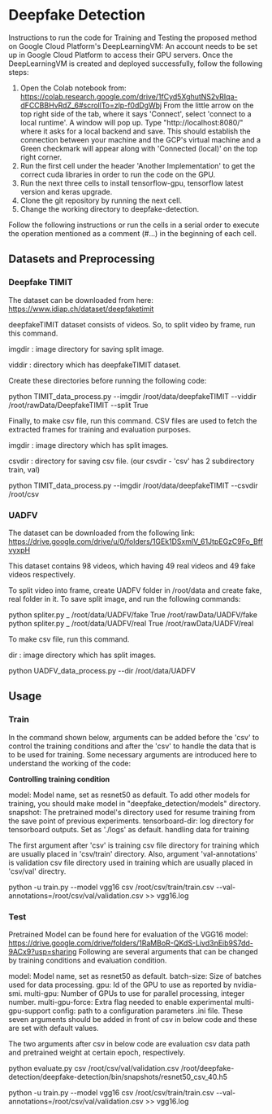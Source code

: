 # Deepfake Detection
Instructions to run the code for Training and Testing the proposed method on Google Cloud Platform's DeepLearningVM:
An account needs to be set up in Google Cloud Platform to access their GPU servers. Once the DeepLearningVM is created 
and deployed successfully, follow the following steps:
1. Open the Colab notebook from: https://colab.research.google.com/drive/1fCyd5XghutNS2vRIqa-dFCCBBHvRdZ_6#scrollTo=zlp-f0dDgWbj
   From the little arrow on the top right side of the tab, where it says 'Connect', select 'connect to a local runtime'. A window will pop up.
   Type "http://localhost:8080/" where it asks for a local backend and save. This should establish the connection between your machine and the 
   GCP's virtual machine and a Green checkmark will appear along with 'Connected (local)' on the top right corner.
2. Run the first cell under the header 'Another Implementation' to get the correct cuda libraries in order to run the code on the GPU.
3. Run the next three cells to install tensorflow-gpu, tensorflow latest version and keras upgrade.
4. Clone the git repository by running the next cell.
5. Change the working directory to deepfake-detection.

Follow the following instructions or run the cells in a serial order to execute the operation mentioned as a comment (#...) in the beginning of each cell.

## Datasets and Preprocessing
### Deepfake TIMIT
The dataset can be downloaded from here:
https://www.idiap.ch/dataset/deepfaketimit

deepfakeTIMIT dataset consists of videos. So, to split video by frame, run this command.

imgdir : image directory for saving split image.

viddir : directory which has deepfakeTIMIT dataset.

Create these directories before running the following code:

python TIMIT_data_process.py --imgdir /root/data/deepfakeTIMIT --viddir /root/rawData/DeepfakeTIMIT --split True

Finally, to make csv file, run this command. CSV files are used to fetch the extracted frames for training and evaluation purposes.

imgdir : image directory which has split images.

csvdir : directory for saving csv file. (our csvdir - 'csv' has 2 subdirectory train, val)

python TIMIT_data_process.py --imgdir /root/data/deepfakeTIMIT --csvdir /root/csv

### UADFV
The dataset can be downloaded from the following link:
https://drive.google.com/drive/u/0/folders/1GEk1DSxmlV_61JtpEGzC9Fo_BffvyxpH

This dataset contains 98 videos, which having 49 real videos and 49 fake videos respectively.

To split video into frame, create UADFV folder in /root/data and create fake, real folder in it. To save split image, and run the following commands:

python spliter.py _ /root/data/UADFV/fake True /root/rawData/UADFV/fake
python spliter.py _ /root/data/UADFV/real True /root/rawData/UADFV/real

To make csv file, run this command.

dir : image directory which has split images.

python UADFV_data_process.py --dir /root/data/UADFV

## Usage
### Train
In the command shown below, arguments can be added before the 'csv' to control the training conditions and after the 'csv' to handle the data that is to be used for training. Some necessary arguments are introduced here to understand the working of the code:

**Controlling training condition**

model: Model name, set as resnet50 as default. To add other models for training, you should make model in "deepfake_detection/models" directory.
snapshot: The pretrained model's directory used for resume training from the save point of previous experiments.
tensorboard-dir: log directory for tensorboard outputs. Set as './logs' as default.
handling data for training

The first argument after 'csv' is training csv file directory for training which are usually placed in 'csv/train' directory. Also, argument 'val-annotations' is validation csv file directory used in training which are usually placed in 'csv/val' directry.

python -u train.py --model vgg16 csv /root/csv/train/train.csv --val-annotations=/root/csv/val/validation.csv >> vgg16.log

### Test
Pretrained Model can be found here for evaluation of the VGG16 model: https://drive.google.com/drive/folders/1RaMBoR-QKdS-Livd3nEib9S7dd-9ACx9?usp=sharing
Following are several arguments that can be changed by training conditions and evaluation condition.

model: Model name, set as resnet50 as default.
batch-size: Size of batches used for data processing.
gpu: Id of the GPU to use as reported by nvidia-smi.
multi-gpu: Number of GPUs to use for parallel processing, integer number.
multi-gpu-force: Extra flag needed to enable experimental multi-gpu-support
config: path to a configuration parameters .ini file.
These seven arguments should be added in front of csv in below code and these are set with default values.

The two arguments after csv in below code are evaluation csv data path and pretrained weight at certain epoch, respectively.

python evaluate.py csv /root/csv/val/validation.csv /root/deepfake-detection/deepfake-detection/bin/snapshots/resnet50_csv_40.h5


python -u train.py --model vgg16 csv /root/csv/train/train.csv --val-annotations=/root/csv/val/validation.csv >> vgg16.log
